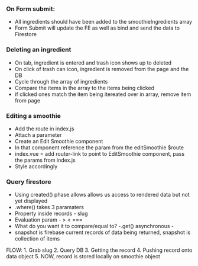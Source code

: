 ### On Form submit:

 - All ingredients should have been added to the smoothieIngredients array
 - Form Submit will update the FE as well as bind and send the data to Firestore

 ### Deleting an ingredient
  - On tab, ingredient is entered and trash icon shows up to deleted
  - On click of trash can icon, ingredient is removed from the page and the DB
  - Cycle through the array of ingredients
  - Compare the items in the array to the items being clicked
  - if clicked ones match the item being itereated over in array, remove item from page


### Editing a smoothie
 - Add the route in index.js
 - Attach a parameter
 - Create an Edit Smoothie component
 - In that component reference the param from the editSmoothie $route
 - index.vue = add router-link to point to EditSmoothie component, pass the params from index.js
 - Style accordingly

 ### Query firestore
  - Using created() phase allows allows us access to rendered data but not yet displayed
  - .where() takes 3 paramaters
   - Property inside records - slug
   - Evaluation param - > < ===
   - What do you want it to compare/equal to?
   -.get() asynchronous -
   - snapshot is firebase current records of data being returned, snapshot is collection of items

   FLOW:
    1. Grab slug
    2. Query DB
    3. Getting the record
    4. Pushing record onto data object
    5. NOW, record is stored locally on smoothie object
